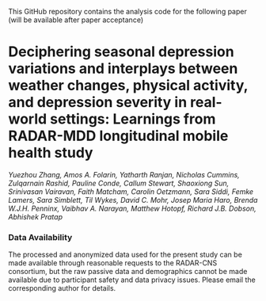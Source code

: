 This GitHub repository contains the analysis code for the following paper (will be available after paper acceptance)
# Deciphering seasonal depression variations and interplays between weather changes, physical activity, and depression severity in real-world settings: Learnings from RADAR-MDD longitudinal mobile health study

_Yuezhou Zhang, Amos A. Folarin, Yatharth Ranjan, Nicholas Cummins, Zulqarnain Rashid, Pauline Conde, Callum Stewart, Shaoxiong Sun, Srinivasan Vairavan, Faith Matcham, Carolin Oetzmann, Sara Siddi, Femke Lamers, Sara Simblett, Til Wykes, David C. Mohr, Josep Maria Haro, Brenda W.J.H. Penninx, Vaibhav A. Narayan, Matthew Hotopf, Richard J.B. Dobson, Abhishek Pratap_

### Data Availability
The processed and anonymized data used for the present study can be made available through reasonable requests to the RADAR-CNS consortium, but the raw passive data and demographics cannot be made available due to participant safety and data privacy issues. Please email the corresponding author for details.
